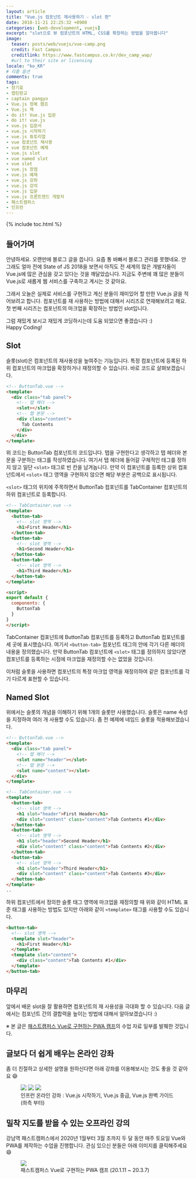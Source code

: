 ```yaml
---
layout: article
title: "Vue.js 컴포넌트 재사용하기 - slot 편"
date: 2018-11-21 22:25:32 +0900
categories: [web-development, vuejs]
excerpt: "slot으로 뷰 컴포넌트의 HTML, CSS를 확장하는 방법을 알아봅니다"
image:
  teaser: posts/web/vuejs/vue-camp.png
  credit: Fast Campus
  creditlink: https://www.fastcampus.co.kr/dev_camp_wap/
  #url to their site or licensing
locale: "ko_KR"
# 리플 옵션
comments: true
tags:
- 장기효
- 캡틴판교
- captain pangyo
- Vue.js 정복 캠프
- Vue.js 책
- do it! Vue.js 입문
- do it! vue.js
- vue.js 입문서
- vue.js 시작하기
- vue.js 튜토리얼
- vue 컴포넌트 재사용
- vue 컴포넌트 예제
- vue.js slot
- vue named slot
- vue slot
- vue.js 장점
- vue.js 예제
- vue.js 강좌
- vue.js 강의
- vue.js 입문
- vue.js 프론트엔드 개발자
- 패스트캠퍼스
- 인프런
---
```

{% include toc.html %}

## 들어가며

안녕하세요. 오랜만에 블로그 글을 씁니다. 요즘 통 바빠서 블로그 관리를 못했네요. 안 그래도 얼마 전에 State of JS 2018을 보면서 아직도 전 세계의 많은 개발자들이 Vue.js에 많은 관심을 갖고 있다는 것을 깨달았습니다. 지금도 주변에 꽤 많은 분들이 Vue.js로 새롭게 웹 서비스를 구축하고 계시는 것 같아요.

그래서 오늘은 실제로 서비스를 구현하고 계신 분들이 재미있어 할 만한 Vue.js 글을 적어보려고 합니다. 컴포넌트를 재 사용하는 방법에 대해서 시리즈로 연재해보려고 해요. 첫 번째 시리즈는 컴포넌트의 마크업을 확장하는 방법인 slot입니다.

그럼 재밌게 보시고 재밌게 코딩하시는데 도움 되었으면 좋겠습니다 :) <br>
Happy Coding!

## Slot

슬롯(slot)은 컴포넌트의 재사용성을 높여주는 기능입니다. 특정 컴포넌트에 등록된 하위 컴포넌트의 마크업을 확장하거나 재정의할 수 있습니다. 바로 코드로 살펴보겠습니다.

```html
<!-- ButtonTab.vue -->
<template>
  <div class="tab panel">
    <!-- 탭 헤더 -->
    <slot></slot>
    <!-- 탭 본문 -->
    <div class="content">
      Tab Contents
    </div>
  </div>
</template>
```

위 코드는 ButtonTab 컴포넌트의 코드입니다. 탭을 구현한다고 생각하고 탭 헤더와 본문을 구분하는 태그를 작성하였습니다. 여기서 탭 헤더에 들어갈 구체적인 태그를 정하지 않고 일단 `<slot>` 태그로 빈 칸을 남겨놉니다. 만약 이 컴포넌트를 등록한 상위 컴포넌트에서 `<slot>` 태그 영역을 구현하지 않으면 해당 부분은 공백으로 표시됩니다.

`<slot>` 태그의 위치에 주목하면서 ButtonTab 컴포넌트를 TabContainer 컴포넌트의 하위 컴포넌트로 등록합니다.

```html
<!-- TabContainer.vue -->
<template>
  <button-tab>
    <!-- slot 영역 -->
    <h1>First Header</h1>
  </button-tab>
  <button-tab>
    <!-- slot 영역 -->
    <h1>Second Header</h1>
  </button-tab>
  <button-tab>
    <!-- slot 영역 -->
    <h1>Third Header</h1>
  </button-tab>
</template>

<script>
export default {
  components: {
    ButtonTab
  }
}
</script>
```

TabContainer 컴포넌트에 ButtonTab 컴포넌트를 등록하고 ButtonTab 컴포넌트를 세 곳에 표시했습니다. 여기서 `<button-tab>` 컴포넌트 태그의 안에 각기 다른 헤더의 내용을 정의했습니다. 만약 ButtonTab 컴포넌트에 `<slot>` 태그를 정의하지 않았다면 컴포넌트를 등록하는 시점에 마크업을 재정의할 수는 없었을 것입니다.

이처럼 슬롯을 사용하면 컴포넌트의 특정 마크업 영역을 재정의하여 같은 컴포넌트를 각기 다르게 표현할 수 있습니다.

## Named Slot

위에서는 슬롯의 개념을 이해하기 위해 1개의 슬롯만 사용했습니다. 슬롯은 name 속성을 지정하여 여러 개 사용할 수도 있습니다. 좀 전 예제에 네임드 슬롯을 적용해보겠습니다.

```html
<!-- ButtonTab.vue -->
<template>
  <div class="tab panel">
    <!-- 탭 헤더 -->
    <slot name="header"></slot>
    <!-- 탭 본문 -->
    <slot name="content"></slot>
  </div>
</template>
```

```html
<!-- TabContainer.vue -->
<template>
  <button-tab>
    <!-- slot 영역 -->
    <h1 slot="header">First Header</h1>
    <div slot="content" class="content">Tab Contents #1</div>
  </button-tab>
  <button-tab>
    <!-- slot 영역 -->
    <h1 slot="header">Second Header</h1>
    <div slot="content" class="content">Tab Contents #2</div>
  </button-tab>
  <button-tab>
    <!-- slot 영역 -->
    <h1 slot="header">Third Header</h1>
    <div slot="content" class="content">Tab Contents #3</div>
  </button-tab>
</template>
..
```

하위 컴포넌트에서 정의한 슬롯 태그 영역에 마크업을 재정의할 때 위와 같이 HTML 표준 태그를 사용하는 방법도 있지만 아래와 같이 `<template>` 태그를 사용할 수도 있습니다.

```html
<button-tab>
  <!-- slot 영역 -->
  <template slot="header">
    <h1>First Header</h1>
  </template>
  <template slot="content">
    <div class="content">Tab Contents #1</div>
  </template>
</button-tab>
```

## 마무리

앞에서 배운 slot을 잘 활용하면 컴포넌트의 재 사용성을 극대화 할 수 있습니다. 다음 글에서는 컴포넌트 간의 결합력을 높이는 방법에 대해서 알아보겠습니다 :)

※ 본 글은 [패스트캠퍼스 Vue로 구현하는 PWA 캠프](https://www.fastcampus.co.kr/dev_camp_wap/)의 수업 자료 일부를 발췌한 것입니다.

## 글보다 더 쉽게 배우는 온라인 강좌
좀 더 친절하고 상세한 설명을 원하신다면 아래 강좌를 이용해보시는 것도 좋을 것 같아요 😄

<figure class="third">
	<a href="https://www.inflearn.com/course/Age-of-Vuejs/?utm_source=blog&utm_medium=githubio&utm_campaign=captianpangyo&utm_term=banner" target="_blank"><img src="{{ site.url }}/images/posts/web/inflearn/age-of-vue.png"></a>
	<a href="https://www.inflearn.com/course/vue-pwa-vue-js-%EC%A4%91%EA%B8%89/?utm_source=blog&utm_medium=githubio&utm_campaign=captianpangyo&utm_term=banner" target="_blank"><img src="{{ site.url }}/images/posts/web/inflearn/vue-intermediate.png"></a>
	<a href="https://www.inflearn.com/course/vue-js/?utm_source=blog&utm_medium=githubio&utm_campaign=captianpangyo&utm_term=banner" target="_blank"><img src="{{ site.url }}/images/posts/web/inflearn/vue-advanced.jpg"></a>
	<figcaption>인프런 온라인 강좌 : Vue.js 시작하기, Vue.js 중급, Vue.js 완벽 가이드 (좌측 부터)</figcaption>
</figure>

## 밀착 지도를 받을 수 있는 오프라인 강의

강남역 패스트캠퍼스에서 2020년 1월부터 3월 초까지 두 달 동안 매주 토요일 Vue와 PWA를 제작하는 수업을 진행합니다. 관심 있으신 분들은 아래 이미지를 클릭해주세요 😄

<figure class="third">
	<a href="https://www.fastcampus.co.kr/dev_camp_wap/"><img src="{{ site.url }}/images/posts/web/fastcampus/wap.png"></a>
	<figcaption>패스트캠퍼스 Vue로 구현하는 PWA 캠프 (20.1.11 ~ 20.3.7)</figcaption>
</figure>